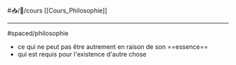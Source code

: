 #📥/📝/cours [[Cours_Philosophie]]

---
#spaced/philosophie 
- ce qui ne peut pas être autrement en raison de son ==essence==
- qui est requis pour l'existence d'autre chose